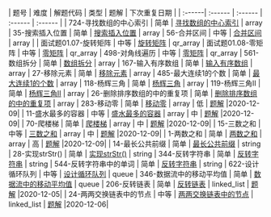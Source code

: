 | 题号 | 难度 | 解题代码 | 类型  | 题解 | 下次重复日期 |
| :------| :------ | :------ |  :------ | :------ |
| 724-寻找数组的中心索引 | 简单 | [寻找数组的中心索引](array/724_test.go) | array 
| 35-搜索插入位置 | 简单 | [搜索插入位置](array/35_test.go) | array 
| 56-合并区间 | 中等 | [合并区间](array/56_test.go) | array |
| 面试题01.07-旋转矩阵 | 中等 | [旋转矩阵](array/interview_01.07_test.go) | qr_array 
| 面试题01.08-零矩阵 | 中等 | [零矩阵](array/interview_01.08_test.go) | qr_array 
| 498-对角线遍历 | 中等 | [零矩阵](array/interview_01.08_test.go) | qr_array 
| 561-数组拆分 | 简单 | [数组拆分](array/561_test.go) | array 
| 167-输入有序数组 | 简单 | [输入有序数组](array/167_test.go) | array 
| 27-移除元素 | 简单 | [移除元素](array/27_test.go) | array 
| 485-最大连续1的个数 | 简单 | [最大连续1的个数](array/485_test.go) | array 
| 118-杨辉三角 | 简单 | [杨辉三角](array/118_test.go) | array 
| 119-杨辉三角II | 简单 | [杨辉三角II](array/119_test.go) | array 
| 26-删除排序数组的中的重复项 | 简单 | [删除排序数组的中的重复项](array/26_test.go) | array 
| 283-移动零 | 简单 | [移动零](array/283_test.go) | array | 低 | [题解](array/283.md) |2020-12-09|
| 11-盛水最多的容器 | 中等 | [盛水最多的容器](array/11_test.go) | array | 中 | [题解](array/11.md) |2020-12-09|
| 70-爬楼梯 | 简单 | [爬楼梯](array/70_test.go) | array | 中 | [题解](array/70.md) |2020-12-09|
| 15-三数之和 | 中等 | [三数之和](array/15_test.go) | array | 中 | [题解](array/15.md) |2020-12-09|
| 1-两数之和 | 简单 | [两数之和](array/1_test.go) | array | 高 | [题解](array/1.md) |2020-12-09|
| 14-最长公共前缀 | 简单 | [最长公共前缀](string/14_test.go) | string 
| 28-实现strStr() | 简单 | [实现strStr()](string/28_test.go) | string 
| 344-反转字符串 | 简单 | [反转字符串](string/344_test.go) | string 
| 544-反转字符串中的单词 | 简单 | [反转字符串](string/544_test.go) | string 
| 622-设计循环队列 | 中等 | [设计循环队列](queue/622_test.go) | queue 
| 346-数据流中的移动平均值 | 简单 | [数据流中的移动平均值](queue/346_test.go) | queue 
| 206-反转链表 | 简单 | [反转链表](linked_list/206_test.go) | linked_list | [题解](linked_list/206.md) |2020-12-05|
| 24-两两交换链表中的节点 | 中等 | [两两交换链表中的节点](linked_list/24_test.go) | linked_list | [题解](linked_list/24.md) |2020-12-06|
